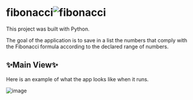 # fibonacci![fibonacci](https://github.com/DarielEGM/fibonacci/assets/123778387/470681c5-5a04-4f3c-9811-16549dc8602b)

This project was built with Python.

The goal of the application is to save in a list the numbers that comply with the Fibonacci formula according to the declared range of numbers.

## ✨**Main View**✨

Here is an example of what the app looks like when it runs.

![image](https://github.com/DarielEGM/fibonacci/assets/123778387/544b1c99-b02d-48dc-8fda-224da65a4935)
